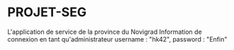# PROJET-SEG
L'application de service de la province du Novigrad 
Information de connexion en tant qu'administrateur username : "hk42", password : "Enfin"
